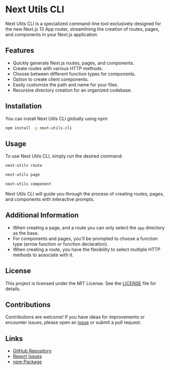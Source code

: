 # Next Utils CLI

Next Utils CLI is a specialized command-line tool exclusively designed for the new Next.js 13 App router, streamlining the creation of routes, pages, and components in your Next.js application.

## Features

- Quickly generate Next.js routes, pages, and components.
- Create routes with various HTTP methods.
- Choose between different function types for components.
- Option to create client components.
- Easily customize the path and name for your files.
- Recursive directory creation for an organized codebase.

## Installation

You can install Next Utils CLI globally using npm:

```bash
npm install -g next-utils-cli
```

## Usage

To use Next Utils CLI, simply run the desired command:

```bash
next-utils route
```

```bash
next-utils page
```

```bash
next-utils component
```

Next Utils CLI will guide you through the process of creating routes, pages, and components with interactive prompts.

## Additional Information

- When creating a page, and a route you can only select the `app` directory as the base.
- For components and pages, you'll be prompted to choose a function type (arrow function or function declaration).
- When creating a route, you have the flexibility to select multiple HTTP methods to associate with it.

## License

This project is licensed under the MIT License. See the [LICENSE](/LICENSE) file for details.

## Contributions

Contributions are welcome! If you have ideas for improvements or encounter issues, please open an [issue](https://github.com/bocarw121/next-utils-cli/issues) or submit a pull request.

## Links

- [GitHub Repository](https://github.com/bocarw121/next-utils-cli)
- [Report Issues](https://github.com/bocarw121/next-utils-cli/issues)
- [npm Package](https://www.npmjs.com/package/next-utils-cli)
